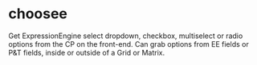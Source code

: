 choosee
=======

Get ExpressionEngine select dropdown, checkbox, multiselect or radio options from the CP on the front-end. Can grab options from EE fields or P&amp;T fields, inside or outside of a Grid or Matrix.
